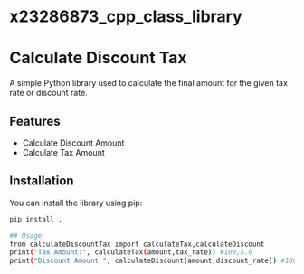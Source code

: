 # x23286873_cpp_class_library

# Calculate Discount Tax 
A simple Python library used to calculate the final amount for the given tax rate or discount rate.

## Features

- Calculate Discount Amount
- Calculate Tax Amount

## Installation

You can install the library using pip:

```bash
pip install .

## Usage
from calculateDiscountTax import calculateTax,calculateDiscount
print("Tax Amount:", calculateTax(amount,tax_rate)) #100,5.0
print("Discount Amount ", calculateDiscount(amount,discount_rate)) #100,10